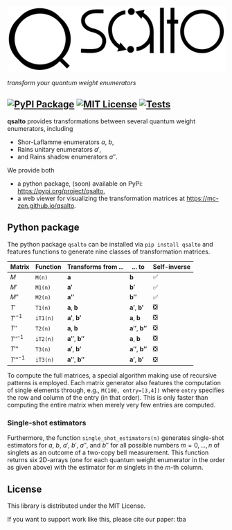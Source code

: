 

![](docs/media/logo.svg)

_transform your quantum weight enumerators_



[![PyPI Package](https://img.shields.io/pypi/v/qsalto)](https://pypi.org/project/qsalto/)
[![MIT License](https://img.shields.io/badge/license-MIT-blue)](https://github.com/Mc-Zen/qsalto/blob/main/LICENSE)
[![Tests](https://github.com/Mc-Zen/qsalto/actions/workflows/run-tests.yml/badge.svg)](https://github.com/Mc-Zen/qsalto/actions/workflows/run-tests.yml)
---



**qsalto** provides transformations between several quantum weight enumerators, including
- Shor-Laflamme enumerators $a$, $b$,
- Rains unitary enumerators $a'$,
- and Rains shadow enumerators $a''$.


We provide both 
- a python package, (soon) available on PyPi: https://pypi.org/project/qsalto,
- a web viewer for visualizing the transformation matrices at https://mc-zen.github.io/qsalto.


## Python package

The python package `qsalto` can be installed via `pip install qsalto` and features functions to generate nine classes of transformation matrices. 


|Matrix | Function | Transforms from ... | ... to | Self-inverse |
|-------|----------|------|---|--|
|$M$    |`M(n)`    |$\mathbf{a}$ |$\mathbf{b}$ |✅|
|$M'$    |`M1(n)`    |$\mathbf{a'}$ |$\mathbf{b'}$ |✅|
|$M''$    |`M2(n)`    |$\mathbf{a''}$ |$\mathbf{b''}$ |✅|
|$T'$    |`T1(n)`    |$\mathbf{a}$, $\mathbf{b}$ |$\mathbf{a'}$, $\mathbf{b'}$ |❎|
|$T'^{-1}$    |`iT1(n)`    |$\mathbf{a'}$, $\mathbf{b'}$ |$\mathbf{a}$, $\mathbf{b}$ |❎|
|$T''$    |`T2(n)`    |$\mathbf{a}$, $\mathbf{b}$ |$\mathbf{a''}$, $\mathbf{b''}$ |❎|
|$T''^{-1}$    |`iT2(n)`    |$\mathbf{a''}$, $\mathbf{b''}$ |$\mathbf{a}$, $\mathbf{b}$ |❎|
|$T'''$    |`T3(n)`    |$\mathbf{a'}$, $\mathbf{b'}$ |$\mathbf{a''}$, $\mathbf{b''}$ |❎|
|$T'''^{-1}$    |`iT3(n)`    |$\mathbf{a''}$, $\mathbf{b''}$ |$\mathbf{a'}$, $\mathbf{b'}$ |❎|

To compute the full matrices, a special algorithm making use of recursive patterns is employed. Each matrix generator also features the computation of single elements through, e.g., `M(100, entry=[3,4])` where `entry` specifies the row and column of the entry (in that order). This is only faster than computing the entire matrix when merely very few entries are computed. 

### Single-shot estimators

Furthermore, the function `single_shot_estimators(n)` generates single-shot estimators for $a$, $b$, $a'$, $b'$, $a''$, and $b''$ for all possible numbers $m=0,...,n$ of singlets as an outcome of a two-copy bell measurement. This function returns six 2D-arrays (one for each quantum weight enumerator in the order as given above) with the estimator for $m$ singlets in the $m$-th column. 


<!-- ❌✔️ -->

## License

This library is distributed under the MIT License.

If you want to support work like this, please cite our paper: tba
